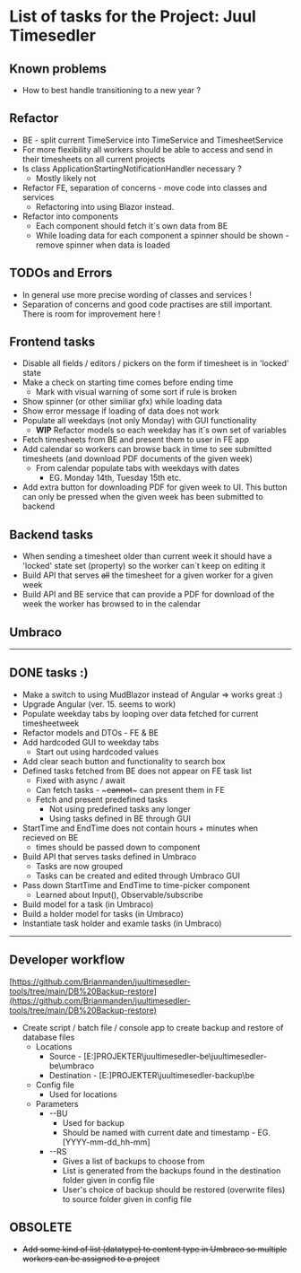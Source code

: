 # List of tasks for the Project: Juul Timesedler

## Known problems

* How to best handle transitioning to a new year ?

## Refactor

* BE - split current TimeService into TimeService and TimesheetService
* For more flexibility all workers should be able to access and send in their timesheets on all current projects
* Is class ApplicationStartingNotificationHandler necessary ?
  * Mostly likely not
* Refactor FE, separation of concerns - move code into classes and services
  * Refactoring into using Blazor instead.
* Refactor into components
  * Each component should fetch it´s own data from BE
  * While loading data for each component a spinner should be shown - remove spinner when data is loaded

## TODOs and Errors

* In general use more precise wording of classes and services !
* Separation of concerns and good code practises are still important. There is room for improvement here !

## Frontend tasks

* Disable all fields / editors / pickers on the form if timesheet is in 'locked' state
* Make a check on starting time comes before ending time
  * Mark with visual warning of some sort if rule is broken
* Show spinner (or other similiar gfx) while loading data
* Show error message if loading of data does not work
* Populate all weekdays (not only Monday) with GUI functionality
  * **WIP** Refactor models so each weekday has it´s own set of variables
* Fetch timesheets from BE and present them to user in FE app
* Add calendar so workers can browse back in time to see submitted timesheets (and download PDF documents of the given week)
  * From calendar populate tabs with weekdays with dates
    * EG. Monday 14th, Tuesday 15th etc.
* Add extra button for downloading PDF for given week to UI. This button can only be pressed when the given week has been submitted to backend

## Backend tasks

* When sending a timesheet older than current week it should have a 'locked' state set (property) so the worker can´t keep on editing it
* Build API that serves ~~all~~ the timesheet for a given worker for a given week
* Build API and BE service that can provide a PDF for download of the week the worker has browsed to in the calendar

## Umbraco

---

## DONE tasks :)

* Make a switch to using MudBlazor instead of Angular => works great :)
* Upgrade Angular (ver. 15. seems to work)
* Populate weekday tabs by looping over data fetched for current timesheetweek
* Refactor models and DTOs - FE & BE
* Add hardcoded GUI to weekday tabs
  * Start out using hardcoded values
* Add clear seach button and functionality to search box
* Defined tasks fetched from BE does not appear on FE task list
  * Fixed with async / await
  * Can fetch tasks - ~~~cannot~~~ can present them in FE
  * Fetch and present predefined tasks
    * Not using predefined tasks any longer
    * Using tasks defined in BE through GUI
* StartTime and EndTime does not contain hours + minutes when recieved on BE
  * times should be passed down to component
* Build API that serves tasks defined in Umbraco
  * Tasks are now grouped
  * Tasks can be created and edited through Umbraco GUI
* Pass down StartTime and EndTime to time-picker component
  * Learned about Input(), Observable/subscribe
* Build model for a task (in Umbraco)
* Build a holder model for tasks (in Umbraco)
* Instantiate task holder and examle tasks (in Umbraco)

---

## Developer workflow

[https://github.com/Brianmanden/juultimesedler-tools/tree/main/DB%20Backup-restore](https://github.com/Brianmanden/juultimesedler-tools/tree/main/DB%20Backup-restore)

* Create script / batch file / console app to create backup and restore of database files
  * Locations
    * Source - [E:\]PROJEKTER\juultimesedler-be\juultimesedler-be\umbraco
    * Destination - [E:\]PROJEKTER\juultimesedler-backup\be
  * Config file
    * Used for locations
  * Parameters
    * --BU
      * Used for backup
      * Should be named with current date and timestamp - EG.[YYYY-mm-dd_hh-mm]
    * --RS
      * Gives a list of backups to choose from
      * List is generated from the backups found in the destination folder given in config file
      * User's choice of backup should be restored (overwrite files) to source folder given in config file

## OBSOLETE

* ~~Add some kind of list (datatype) to content type in Umbraco so multiple workers can be assigned to a project~~
